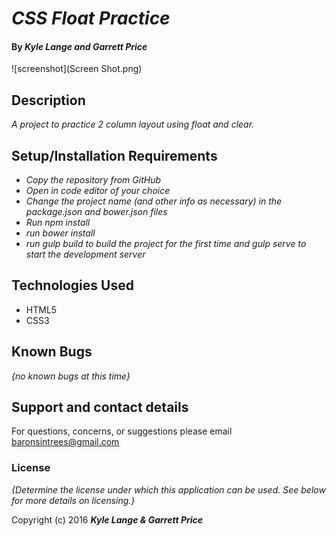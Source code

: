 # _CSS Float Practice_

#### By _Kyle Lange and Garrett Price_

![screenshot](Screen Shot.png)

## Description

_A project to practice 2 column layout using float and clear._

## Setup/Installation Requirements

* _Copy the repository from GitHub_
* _Open in code editor of your choice_
* _Change the project name (and other info as necessary) in the package.json and bower.json files_
* _Run npm install_
* _run bower install_
* _run gulp build to build the project for the first time and gulp serve to start the development server_

## Technologies Used

* HTML5
* CSS3

## Known Bugs

_{no known bugs at this time}_

## Support and contact details

For questions, concerns, or suggestions please email baronsintrees@gmail.com


### License

*{Determine the license under which this application can be used.  See below for more details on licensing.}*

Copyright (c) 2016 **_Kyle Lange & Garrett Price_**
